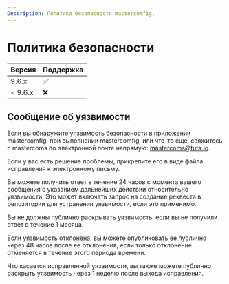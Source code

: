```yaml
---
Description: Политика безопасности mastercomfig. 
---
```


# Политика безопасности

| Версия    | Поддержка          |
| --------- | ------------------ |
| 9.6.x     | :white_check_mark: |
| < 9.6.x   | :x:                |

## Сообщение об уязвимости 

Если вы обнаружите уязвимость безопасности в приложении mastercomfig, при выполнении mastercomfig,
или что-то еще, свяжитесь с mastercoms по электронной почте напрямую: [mastercoms@tuta.io](mailto:mastercoms@tuta.io).

Если у вас есть решение проблемы, прикрепите его в виде файла исправления к электронному письму.

Вы можете получить ответ в течение 24 часов с момента вашего сообщения с указанием дальнейших действий
относительно уязвимости. Это может включать запрос на создание реквеста в репозитории для
устранения уязвимости, если это применимо.

Вы не должны публично раскрывать уязвимость, если вы не получили ответ в течение 1 месяца.

Если уязвимость отклонена, вы можете опубликовать ее публично через 48 часов после ее отклонения, если только
отклонение отменяется в течение этого периода времени.

Что касается исправленной уязвимости, вы также можете публично раскрыть уязвимость через 1 неделю после
выхода исправления. 
